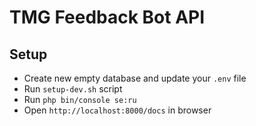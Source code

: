 # TMG Feedback Bot API

## Setup
- Create new empty database and update your `.env` file
- Run `setup-dev.sh` script
- Run `php bin/console se:ru`
- Open `http://localhost:8000/docs` in browser